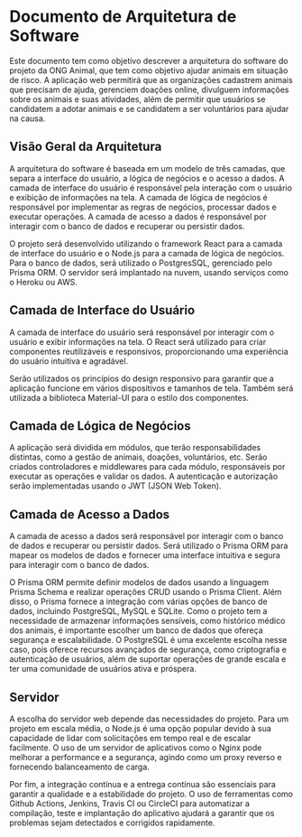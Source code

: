 # Documento de Arquitetura de Software 

Este documento tem como objetivo descrever a arquitetura do software do projeto da ONG Animal, que tem como objetivo ajudar animais em situação de risco. A aplicação web permitirá que as organizações cadastrem animais que precisam de ajuda, gerenciem doações online, divulguem informações sobre os animais e suas atividades, além de permitir que usuários se candidatem a adotar animais e se candidatem a ser voluntários para ajudar na causa.

## Visão Geral da Arquitetura 

A arquitetura do software é baseada em um modelo de três camadas, que separa a interface do usuário, a lógica de negócios e o acesso a dados. A camada de interface do usuário é responsável pela interação com o usuário e exibição de informações na tela. A camada de lógica de negócios é responsável por implementar as regras de negócios, processar dados e executar operações. A camada de acesso a dados é responsável por interagir com o banco de dados e recuperar ou persistir dados.

O projeto será desenvolvido utilizando o framework React para a camada de interface do usuário e o Node.js para a camada de lógica de negócios. Para o banco de dados, será utilizado o PostgresSQL, gerenciado pelo Prisma ORM. O servidor será implantado na nuvem, usando serviços como o Heroku ou AWS.

## Camada de Interface do Usuário

A camada de interface do usuário será responsável por interagir com o usuário e exibir informações na tela. O React será utilizado para criar componentes reutilizáveis e responsivos, proporcionando uma experiência do usuário intuitiva e agradável.

Serão utilizados os princípios do design responsivo para garantir que a aplicação funcione em vários dispositivos e tamanhos de tela. Também será utilizada a biblioteca Material-UI para o estilo dos componentes.

## Camada de Lógica de Negócios

A aplicação será dividida em módulos, que terão responsabilidades distintas, como a gestão de animais, doações, voluntários, etc. Serão criados controladores e middlewares para cada módulo, responsáveis por executar as operações e validar os dados. A autenticação e autorização serão implementadas usando o JWT (JSON Web Token).

## Camada de Acesso a Dados

A camada de acesso a dados será responsável por interagir com o banco de dados e recuperar ou persistir dados. Será utilizado o Prisma ORM para mapear os modelos de dados e fornecer uma interface intuitiva e segura para interagir com o banco de dados.

O Prisma ORM permite definir modelos de dados usando a linguagem Prisma Schema e realizar operações CRUD usando o Prisma Client. Além disso, o Prisma fornece a integração com várias opções de banco de dados, incluindo PostgreSQL, MySQL e SQLite. Como o projeto tem a necessidade de armazenar informações sensíveis, como histórico médico dos animais, é importante escolher um banco de dados que ofereça segurança e escalabilidade. O PostgreSQL é uma excelente escolha nesse caso, pois oferece recursos avançados de segurança, como criptografia e autenticação de usuários, além de suportar operações de grande escala e ter uma comunidade de usuários ativa e próspera.

## Servidor 

A escolha do servidor web depende das necessidades do projeto. Para um projeto em escala média, o Node.js é uma opção popular devido à sua capacidade de lidar com solicitações em tempo real e de escalar facilmente. O uso de um servidor de aplicativos como o Nginx pode melhorar a performance e a segurança, agindo como um proxy reverso e fornecendo balanceamento de carga.

Por fim, a integração contínua e a entrega contínua são essenciais para garantir a qualidade e a estabilidade do projeto. O uso de ferramentas como Github Actions, Jenkins, Travis CI ou CircleCI para automatizar a compilação, teste e implantação do aplicativo ajudará a garantir que os problemas sejam detectados e corrigidos rapidamente.


